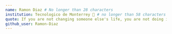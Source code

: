 ```yaml
---
name: Ramon Diaz # No longer than 28 characters
institution: Tecnologico de Monterrey 🚩 # no longer than 58 characters
quote: If you are not changing someone else's life, you are not doing it right # no longer than 100 characters, avoid using quotes(") to guarantee the format remains the same.
github_user: Ramon-Diaz
---
```

